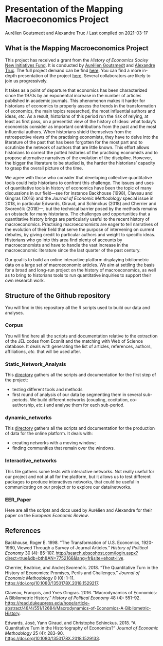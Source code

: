 Presentation of the Mapping Macroeconomics Project
================
Aurélien Goutsmedt and Alexandre Truc
/ Last compiled on 2021-03-17

## What is the Mapping Macroeconomics Project

This project has received a grant from the *History of Economics Sociey*
[New Initiatives
Fund](https://historyofeconomics.org/about-the-society/new-initiatives/).
It is conducted by [Aurélien Goutsmedt](aurelien-goutsmedt.com) and
[Alexandre
Truc](https://sites.google.com/view/alexandre-truc/home-and-contact).
The full project demand can be find
[here](https://aurelien-goutsmedt.com/project/mapping-macroeconomics/proposal_hes.pdf).
You can find a more in-depth presentation of the project
[here](https://aurelien-goutsmedt.com/project/mapping-macroeconomics/).
Several collaborators are likely to join us progressively.

It takes as a point of departure that economics has been characterized
since the 1970s by an exponential increase in the number of articles
published in academic journals. This phenomenon makes it harder for
historians of economics to properly assess the trends in the
transformation of economics, the main topics researched, the most
influential authors and ideas, *etc*. As a result, historians of this
period run the risk of relying, at least as first pass, on a presentist
view of the history of ideas: what today’s economists consider as
important contributions from the past and the most influential authors.
When historians shield themselves from the retrospective views of the
practising economists, they have to delve into the literature of the
past that has been forgotten for the most part and to scrutinize the
network of authors that are little known. This effort allows historians
to correct the potted histories of the practising economists and to
propose alternative narratives of the evolution of the discipline.
However, the bigger the literature to be studied is, the harder the
historians’ capacity to grasp the overall picture of the time.

We agree with those who consider that developing collective quantitative
tools could help historians to confront this challenge. The issues and
uses of quantitative tools in history of economics have been the topic
of many discussions in our field—see for instance Backhouse (1998),
Claveau and Gingras (2016) and the *Journal of Economic Methodology*
special issue in 2018, in particular Edwards, Giraud, and Schinckus
(2018) and Cherrier and Svorenčík (2018)—, but the technical barrier
posed by the methods remains an obstacle for many historians. The
challenges and opportunities that a quantitative history brings are
particularly useful to the recent history of macroeconomics. Practising
macroeconomists are eager to tell narratives of the evolution of their
field that serve the purpose of intervening on current debates, by
giving credit to particular authors and weight to specific ideas.
Historians who go into this area find plenty of accounts by
macroeconomists and have to handle the vast increase in the
macroeconomic literature since the last quarter of the past century.

Our goal is to build an online interactive platform displaying
bibliometric data on a large set of macroeconomic articles. We aim at
settling the basis for a broad and long-run project on the history of
macroeconomics, as well as to bring to historians tools to run
quantitative inquiries to support their own research work.

## Structure of the Github repository

You will find in this repository all the R scripts used to build our
data and analyses.

### Corpus

You will find here all the scripts and documentation relative to the
extraction of the JEL codes from Econlit and the matching with Web of
Science database. It deals with generating the list of articles,
references, authors, affiliations, *etc.* that will be used after.

### Static\_Network\_Analysis

This [directory](/Static_Network_Analysis/Readme.md) gathers all the
scripts and documentation for the first step of the project:

  - testing different tools and methods
  - first round of analysis of our data by segmenting them in several
    sub-periods. We build different networks (coupling, cocitation,
    co-authorship, *etc*.) and analyse them for each sub-period.

### dynamic\_networks

This [directory](/dynamic_networks/Readme.md) gathers all the scripts
and documentation for the production of data for the online platform. It
deals with:

  - creating networks with a moving window;
  - finding communities that remain over the windows.

### Interactive\_networks

This file gathers some tests with interactive networks. Not really
useful for our project and not at all for the platform, but it allows us
to test different packages to produce interactives networks, that could
be useful in communicating on our project or to explore our
data/networks.

### EER\_Paper

Here are all the scripts and docs used by Aurélien and Alexandre for
their paper on the *European Economic Review*.

## References

<div id="refs" class="references">

<div id="ref-backhouse1998">

Backhouse, Roger E. 1998. “The Transformation of U.S. Economics,
1920-1960, Viewed Through a Survey of Journal Articles.” *History of
Political Economy* 30 (4): 85–107.
<http://search.ebscohost.com/login.aspx?direct=true&db=bth&AN=7752166&lang=fr&site=ehost-live>.

</div>

<div id="ref-cherrier2018a">

Cherrier, Beatrice, and Andrej Svorenčík. 2018. “The Quantitative Turn
in the History of Economics: Promises, Perils and Challenges.” *Journal
of Economic Methodology* 0 (0): 1–11.
<https://doi.org/10.1080/1350178X.2018.1529217>.

</div>

<div id="ref-claveau2016">

Claveau, François, and Yves Gingras. 2016. “Macrodynamics of Economics:
A Bibliometric History.” *History of Political Economy* 48 (4): 551–92.
<https://read.dukeupress.edu/hope/article-abstract/48/4/551/12684/Macrodynamics-of-Economics-A-Bibliometric-History>.

</div>

<div id="ref-edwards2018a">

Edwards, José, Yann Giraud, and Christophe Schinckus. 2018. “A
Quantitative Turn in the Historiography of Economics?” *Journal of
Economic Methodology* 25 (4): 283–90.
<https://doi.org/10.1080/1350178X.2018.1529133>.

</div>

</div>
